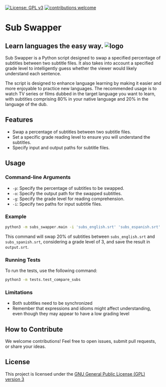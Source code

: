 [![License: GPL v3](https://img.shields.io/badge/License-GPLv3-blue.svg)](https://www.gnu.org/licenses/gpl-3.0)
[![contributions welcome](https://img.shields.io/badge/contributions-welcome-brightgreen.svg?style=flat)](https://github.com/dwyl/esta/issues)
# Sub Swapper
Learn languages the easy way.
![logo](https://github.com/EGA-SUPREMO/sub-swapper/blob/main/logo-mini.webp)
---
Sub Swapper is a Python script designed to swap a specified percentage of subtitles between two subtitle files. It also takes into account a specified grade level to intelligently guess whether the viewer would likely understand each sentence.

The script is designed to enhance language learning by making it easier and more enjoyable to practice new languages. The recommended usage is to watch TV series or films dubbed in the target language you want to learn, with subtitles comprising 80% in your native language and 20% in the language of the dub.

## Features
* Swap a percentage of subtitles between two subtitle files.
* Set a specific grade reading level to ensure you will understand the subtitles.
* Specify input and output paths for subtitle files.

## Usage
### Command-line Arguments
* `-p`: Specify the percentage of subtitles to be swapped.
* `-o`: Specify the output path for the swapped subtitles.
* `-g`: Specify the grade level for reading comprehension.
* `-i`: Specify two paths for input subtitle files.
### Example
```sh
python3 -m subs_swapper.main -i 'subs_english.srt' 'subs_espanish.srt' -p 20 -g 3 -o output.srt
```

This command will swap 20% of subtitles between `subs_english.srt` and `subs_spanish.srt`, considering a grade level of 3, and save the result in `output.srt`.
### Running Tests
To run the tests, use the following command:

```sh
python3 -m tests.test_compare_subs
```
### Limitations
* Both subtitles need to be synchronized
* Remember that expressions and idioms might affect understanding, even though they may appear to have a low grading level

## How to Contribute
We welcome contributions! Feel free to open issues, submit pull requests, or share your ideas.

## License
This project is licensed under the [GNU General Public License (GPL) version 3](LICENSE)
